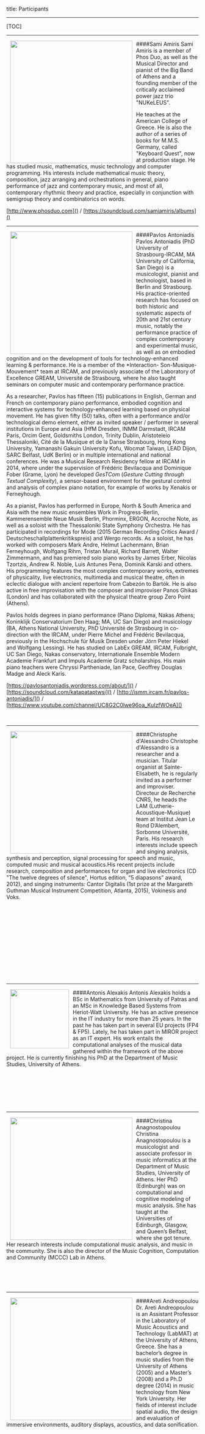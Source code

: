 title: Participants

---

[TOC]

---
<img src="../images/Amirisa.png" width="320" style="float:left" hspace="10">
####Sami Amiris
Sami Amiris is a member of Phos Duo, as well as the Musical Director and pianist of the Big Band of Athens and a founding member of the critically acclaimed power jazz trio "NUKeLEUS". 

He teaches at the American College of Greece. He is also the author of a series of books for M.M.S. Germany, called "Keyboard Quest", now at production stage. 
He has studied music, mathematics, music technology and computer programming. His interests include mathematical music theory, composition, jazz arranging and orchestrations in general, piano performance of jazz and contemporary music, and most of all, contemporary rhythmic theory and practice, especially in conjunction with semigroup theory and combinatorics on words.

[http://www.phosduo.com]() / [https://soundcloud.com/samiamiris/albums]()

---
<img src="../images/Antoniadis.jpg" width="320" style="float:left" hspace="10">
####Pavlos Antoniadis
Pavlos Antoniadis (PhD University of Strasbourg-IRCAM, MA University of California, San Diego) is a musicologist, pianist and technologist, based in Berlin and Strasbourg. His practice-oriented research has focused on both historic and systematic aspects of 20th and 21st century music, notably the performance practice of complex contemporary and experimental music, as well as on embodied cognition and on the development of tools for technology-enhanced learning & performance. He is a member of the *Interaction- Son-Musique-Mouvement* team at IRCAM, and previously associate of the Laboratory of Excellence GREAM, Université de Strasbourg, where he also taught seminars on computer music and contemporary performance practice.

As a researcher, Pavlos has fifteen (15) publications in English, German and French on contemporary piano performance, embodied cognition and interactive systems for technology-enhanced learning based on physical movement. He has given fifty (50) talks, often with a performance and/or technological demo element, either as invited speaker / performer in several institutions in Europe and Asia (HfM Dresden, INMM Darmstadt, IRCAM Paris, Orcim Gent, Goldsmiths London, Trinity Dublin, Aristoteleio Thessaloniki, Cité de la Musique et de la Danse Strasbourg, Hong Kong University, Yamanashi Gakuin University Kofu, Wocmat Taiwan, LEAD Dijon, SARC Belfast, UdK Berlin) or in multiple international and national conferences. He was a Musical Research Residency fellow at IRCAM in 2014, where under the supervision of Frédéric Bevilacqua and Dominique Fober (Grame, Lyon) he developed *GesTCom* (*Gesture Cutting through Textual Complexity*), a sensor-based environment for the gestural control and analysis of complex piano notation, for example of works by Xenakis or Ferneyhough.

As a pianist, Pavlos has performed in Europe, North & South America and Asia with the new music ensembles Work in Progress-Berlin, Kammerensemble Neue Musik Berlin, Phorminx, ERGON, Accroche Note, as well as a soloist with the Thessaloniki State Symphony Orchestra. He has participated in recordings for Mode (2015 German Recording Critics Award / Deutscheschallplattenkritikspreis) and Wergo records. As a soloist, he has worked with composers Mark Andre, Helmut Lachenmann, Brian Ferneyhough, Wolfgang Rihm, Tristan Murail, Richard Barrett, Walter Zimmermann, and has premiered solo piano works by James Erber, Nicolas Tzortzis, Andrew R. Noble, Luis Antunes Pena, Dominik Karski and others. His programming features the most complex contemporary works, extremes of physicality, live electronics, multimedia and musical theatre, often in eclectic dialogue with ancient repertoire from Cabezón to Bartók. He is also active in free improvisation with the composer and improviser Panos Ghikas (London) and has collaborated with the physical theatre group Zero Point (Athens).

Pavlos holds degrees in piano performance (Piano Diploma, Nakas Athens; Koninklijk Conservatorium Den Haag; MA, UC San Diego) and musicology (BA, Athens National University, PhD Université de Strasbourg in co-direction with the IRCAM, under Pierre Michel and Frédéric Bevilacqua, previously in the Hochschule für Musik Dresden under Jörn Peter Hiekel and Wolfgang Lessing). He has studied on LabEx GREAM, IRCAM, Fulbright, UC San Diego, Nakas conservatory, Internationale Ensemble Modern Academie Frankfurt and Impuls Academie Gratz scholarships. His main piano teachers were Chryssi Partheniade, Ian Pace, Geoffrey Douglas Madge and Aleck Karis.
  [https://pavlosantoniadis.wordpress.com/about/]() / [https://soundcloud.com/katapataptwsi]() / [http://ismm.ircam.fr/pavlos-antoniadis/]() / [https://www.youtube.com/channel/UC8G2C0lwe96oa_KuIzfWOeA]()

<br>

---

<img src="../images/OrganistChristophed_Alessandro.jpg" width="320" style="float:left" hspace="10">
####Christophe d'Alessandro
Christophe d'Alessandro is a researcher and a musician. Titular organist
at Sainte-Elisabeth, he is regularly invited as a performer and
improviser. Directeur de Recherche CNRS, he heads the LAM
(Lutherie-Acoustique-Musique) team at Institut Jean Le Rond D’Alembert,
Sorbonne Université, Paris. His research interests include speech and
singing analysis, synthesis and perception, signal processing for speech
and music, computed music and musical acoustics.His recent projects
include research, composition and performances for organ and live
electronics (CD "The twelve degrees of silence", Hortus edition, “5
diapasons” award, 2012), and singing instruments: Cantor Digitalis (1st
prize at the Margareth Guthman Musical Instrument Competition, Atlanta,
2015), Vokinesis and Voks.

<br>
<br>
<br>
<br>
<br>
<br>
<br>
<br>
<br>
<br>
<br>
<br>
<br>

---
<img src="../images/Alexakis.png" width="154" style="float:left" hspace="10">
####Antonis Alexakis
Antonis Alexakis holds a BSc in Mathematics from University of Patras and 
an MSc in Knowledge Based Systems from Heriot-Watt University. He has
an active presence in the IT industry for more than 25 years. In the past he has taken part in several EU projects (FP4 & FP5). Lately, he has taken part in MIROR project as an IT expert. His work entails the computational analyses of the musical data gathered within the framework of the above project. He is
currently finishing his PhD at the Department of Music Studies,
University of Athens.   

<br>
<br>
<br>
<br>
<br>
<br>
<br>

---

<img src="../images/Anagnostopoulou.png" width="320" style="float:left" hspace="10">
####Christina Anagnostopoulou 
Christina Anagnostopoulou is a musicologist and associate professor in music informatics at the Department of Music Studies, University of Athens. Her PhD (Edinburgh) was on computational and cognitive modeling of music analysis. She has taught at the Universities of Edinburgh, Glasgow, and Queen’s Belfast, where she got tenure. Her research interests include computational music analysis, and music in the community. She is also the director of the Music Cognition, Computation and Community (MCCC) Lab in Athens. 

<br>
<br>
<br>
<br>
<br>

---

<img src="../images/AretiAndreopoulou.jpg" width="320" style="float:left" hspace="10">
####Areti Andreopoulou
Dr. Areti Andreopoulou is an Assistant Professor in the Laboratory of Music Acoustics and Technology (LabMAT) at the University of Athens, Greece. She has a bachelor’s degree in music studies from the University of Athens (2005) and a Master’s (2008) and a Ph.D degree (2014) in music technology from New York University. Her fields of interest include spatial audio, the design and evaluation of immersive environments, auditory displays, acoustics, and data sonification.

<br>
<br>
<br>
<br>
<br>
<br>
<br>
<br>
<br>
<br>
<br>
<br>
<br>

---

<img src="../images/Bio_GBloch.jpg" width="320" style="float:left" hspace="10">
####Georges Bloch
composer and researcher, got an engineering degree before studying composition in U. C. San Diego (PH. D. in 1988). His compositions revolve around three centers of interest: music and space, interaction and collaboration with other artists. He is Associate professor at Strasbourg University and was instrumental in developing Tonmeister cursus in France, in Strasbourg and in Paris Conservatoire. Because of his interest for opera, he has been linked to music-theater productions as well as studies in film music. As researcher associated to Ircam in Paris, he actually works on the OMax/Somax/DYCI2 family of computer–assisted improvisation systems.

<br><br><br><br>

---
<img src="../images/Bokowiec.jpg" width="280" style="float:left" hspace="10">
####Mark Bokowiec 
Composer & interactive systems designer

Mark is a composer and electronics / interactive systems designer. He is the manager of the electro-acoustic music studios and the Spatialization and Interactive Research Lab (SPIRAL) at the University of Huddersfield UK, where he also lectures in interactive performance and composition. Commissions for interactive instruments include: the *LiteHarp* for the London Science Museum and *A Passage To India* for Wakefield City Art Gallery. Mark has created a variety of interactive works for soloists and interactive technologies including, *Dialogue* (2014) for cellist Seth Parker-Woods and interactive prosthetic SPINE and a variety of pieces for augmented Trombone and various wind instruments. His fixed media electroacoustic works have been widely performed and published, Amera was a selected finalist for the prestigious *Arts Electroniques* des *Concours Internationaux de Bourges* composition prize. CD releases include: Route (2001) and Ghosts (2000) and Visitations (2018) on the MPS label.  Mark Bokowiec and Julie Wilson-Bokowiec (Performer/Vocalist) are award-winning artists that have developed a significant international reputation as innovators in the field of interactive sonic art and are considered experts in the field of live gestural interaction and the manipulation of voice and sound processing with their Bodycoder System and the Bodycoder project initiated in 1995. Their work is frequently programmed at international digital arts festivals and has been supported by The British Council, Banff Centre for the Arts (Canada) and Arts Council of England awards. They have been commissioned by the Science Museum London, Wellcome Trust wing (LSM), Wakefield City Art Galleries among others and have created new works in residencies at Banff Centre for the Arts (Canada), STEIM (Amsterdam) the Confederation Centre for the Arts (PEI Nova Scotia) the Traffo Theatre (Budapest), Dartington College of Arts (UK) among others. 

<br>

---

<img src="../images/Brown.jpg" width="320" style="float:left" hspace="10">
####Daniel Brown
Daniel Brown is the founder of Intelligent Music Systems, a company that develops computer-composed music software for interactive systems. He is also a composer, cellist, and educator. Daniel received a Doctorate of Musical Arts in Composition from the University of California at Santa Cruz in 2012, where he studied under David Cope and Paul Nauert, and a Bachelor of Science in Discrete Mathematics from the Georgia Institute of Technology (USA).  Aside from his training in Western music in the USA, he has studied non-Western musics in India, Korea, and Turkey. His compositions have been performed in the US, Japan, Korea, India, and Central America.

<br>
<br>
<br>
<br>
<br>
<br>
<br>

---

<img src="../images/Cambouropoulos.jpg" width="320" style="float:left" hspace="10">
####Emilios Cambouropoulos
Emilios Cambouropoulos is currently Associate Professor of Musical
Informatics at the School of Music Studies, Aristotle University of
Thessaloniki. He studied Physics, Musicand Music Technology, and
obtained his PhD in 1998 on Artificial Intelligence and Music at the
University of Edinburgh. As a research associate, he worked at King’s
College London (1998-1999) and at the Austrian Research Institute for
Artificial Intelligence in Vienna (1999-2001). He is founder of the
Cognitive and Computational Musicology Group [http://ccm.web.auth.gr]() at
the School of Music Studies in the context of which he directs a number
of research projects. He has published numerous scientific papers in
scientific journals, books and conference proceedings. Website:
[http://users.auth.gr/emilios/]().

<br><br><br><br><br><br>
<br>
<br>
<br>
<br>
<br>

---

<img src="../images/Bio_MarcChemillier.png" width="320" style="float:left" hspace="10">
####Marc Chemillier 
was born in 1960 and began studying jazz piano in 1971 with Jack Diéval and Pierre Cornevin at the Schola Cantorum in Paris. Later he received a PhD in Computer Science and also has degrees in Mathematics, Musicology, Philosophy and Anthropology. He has been conducting fieldwork among the Nzakara of Central African Republic to study their harp music, and in Madagascar to work on the ethnomathematics of divination, and the trance music of the zither. Now Director of Studies at the EHESS in Paris (School for Advanced Studies in Social Sciences), his main interests focus on the design of a family of improvisation softwares in collaboration with IRCAM (OMax/ImproteK/Djazz), and their use in real live performances to study the impact of such devices in the social context of jazz concerts or traditional music rituals.
<br>
[improtekjazz.org](http://improtekjazz.org) / [digitaljazz.fr](http://digitaljazz.fr)

<br><br><br><br><br><br>

---

<img src="../images/Bio_PierreCouprie.jpg" width="320" style="float:left" hspace="10">
####Pierre Couprie 
was born in 1970, he studied instrumental composition, electroacoustic music, musical analysis, and free improvisation at Bordeaux Conservatory. He is an associate professor in digital pedagogy/computer music and a researcher at Sorbonne University (Research Institute in Musicology Lab). His research fields are the musical analysis and the representation of electroacoustic music. He also develops tools for research (iAnalyse, EAnalysis) or musical performance. In 2015, he won the Qwartz Max Mathews Price of technological innovation for his musical analysis software. As an improviser, he is a member of The Phonogénistes and The National Electroacoustic Orchestra (ONE).
<br>
[www.pierrecouprie.fr](http://www.pierrecouprie.fr)  / [logiciels.pierrecouprie.fr](http://logiciels.pierrecouprie.fr)

<br><br><br><br>

---
<img src="../images/Dedousis.jpg" width="320" style="float:left" hspace="10">
####Giorgos Dedousis
Giorgos Dedousis has studied piano, contemporary singing, theory of music, harmony, counterpoint, fugue and orchestration at the National Conservatory of Athens. He holds a Master’s of Arts Degree from the City University London, specializing in the field of Composing for Moving Images, and an Integrated Master’s Degree from the Department of Music at the National and Kapodistrian University. He has also completed a Bachelor’s Degree in Informatics and Telecommunications at the National and Kapodistrian University. He has composed music for theatrical plays, teaches at the Municipal Conservatory of Aspropyrgos and performs at various venues in Greece.

<br><br>

---

<img src="../images/Georgaki.png" width="241" style="float:left" hspace="10">
####Anastasia Georgaki
Anastasia Georgaki is Associate Professor in Music Technology at the Music Department of the University of Athens and head of the Laboratory of Music Acoustics and Technology of the same Department. Since 2018 she is also head of the Master’s program “Music `technology and contemporary practices”. Background in Physics and Music, DEA and PhD in “Music and Musicology  of the XXth Century” (EHESS/IRCAM, Paris). Research interests: *analysis/synthesis of the singing voice, interactive music systems, electroacoustic music, computational archeomusicology and Byzantine musicology, music technology in education and acoustic ecology technology*.  Editor and reviewer of Proceedings of International  Conferences and Special issues in Music Technology. She has organised many international conferences in Greece and abroad. Publications in musicological journals, books and Music Technology Conference proceedings. She collaborates with international research institutes in Greece and abroad. Visitor Professor in Music Departments in Europe. Professional accordion player.

<br>
<br>
<br>

---

<img src="../images/Hajdu-Photo.jpeg" width="241" style="float:left" hspace="10">
####Georg Hajdu
Georg Hajdu was born in 1960 to Hungarian parents and grew up in Cologne where
he obtained diplomas in molecular biology and musical composition from the
University of Cologne and the Cologne university of music, as well as a
doctorate from the University of California, Berkeley. His teachers
include Clarence Barlow and David Wessel. He also audited classes with
György Ligeti in Hamburg.

In 1996, following residencies at IRCAM and the ZKM, Karlsruhe, he
co-founded the ensemble WireWorks, a group specializing in the performance
of electro-acoustic music. In 1999, he produced his full-length opera Der
Sprung – Beschreibung einer Oper for which renowned author and filmmaker
Thomas Brasch wrote the libretto. In May 2002, his Internet performance
environment Quintet.net was employed in a Munich Biennale opera production
and in the same year Georg Hajdu became professor of multimedia
composition at the Hamburg University of Music and Drama (HfMT). He
established Germany’s first master’s program in multimedia composition and
the Zentrum für Mikrotonale Musik and Multimedia (ZM4). In 2010, he was
artist in residence with the Goethe Institute in Boston as well as
visiting professor at Northeastern University. He was also involved in a
number of large international projects such as CO-ME-DI-A—a European
Culture 2007 project focussing on networked music performance. In 2016,
Georg Hajdu was the chair of the 13th Sound and Music Computing
conference. In 2017, he successfully applied for the highly competitive
five-year "Innovative Hochschule" grant which will fund projects around
the notion of Stage 2.0.

Hajdu has published compositions which are characterized by a pluralistic
attitude and have earned him several international prizes, the IBM-prize
of the Ensemble Modern among them. He is also the (co-)author of numerous
articles on topics on the borderline of music, technology and science as
well as software applications such MaxScore (with Nick Didkovsky),
Quintet.net, DJster and a real-time version of Stockhausen’s Elektronische
Studie II.

<br>

---
<img src="../images/Kaliakatsos.jpeg" width="220" style="float:left" hspace="10">
####Maximos Kaliakatsos-Papakostas
Maximos Kaliakatsos-Papakostas is currently an Adjunct Lecturer and the Department of Audio and Visual Arts, Ionian University, a postdoctoral researcher at the Music Department of the Aristotle University of Thessaloniki and a research associate at the Athena Research and Innovation Centre. He holds a PhD in Computational Intelligence methods for music related tasks, an MSc in Computational Intelligence and a Bachelor’s degree in Mathematics, from the Department of Mathematics, University of Patras. Among his research interests are music data analysis (mainly symbolic but also audio), automated music generation, machine learning and cognitive models for music and computational creativity.

<br>
<br>
<br>
<br>
<br>
<br>
<br>

---
<img src="../images/Karamanlis.JPG" width="220" style="float:left" hspace="10">
####Orestis Karamanlis
Born in Athens, Greece. Upon completing a PhD in electroacoustic composition Orestis has been active in composing new music and lecturing in the academia. Currently a scholar at the University of Athens and a visiting fellow at Bournemouth University, he has produced a diverse body of sound-art and new media work which is frequently performed in concert venues and urban spaces. orestiskaramanlis.net.

<br>
<br>
<br>
<br>
<br>
<br>
<br>

---

<img src="../images/Bio_MariKimura.jpeg" width="320" style="float:left" hspace="10">
####Mari Kimura
is a violinist/composer and a leading figure in the field of interactive computer music. As a violinist, Mari is renowned for her mastery of subharmonics—the production of pitches that sound up to an octave below the violin’s lowest string—as well as for her dynamic performances as an improviser and her premieres of many notable compositions by today’s composers, including Luciano Berio and Salvadore Sciarrino, as well as a soloist with such major orchestras including the Tokyo Symphony and the Hamburg Symphony. She has received numerous awards and grants including a Guggenheim Fellowship, a Fromm Commission Award, a residency at IRCAM, and at the Rockefeller Brothers Fund. She is active in the development of a prototype motion sensor “Mugic” for interactive computer music performance, and she is the founding chair of Future Music Lab at the Atlantic Music Festival.  Her latest solo album “Voyage Apollonian” (Innova Recordings) includes her recent works for violin and motion sensor “Mugic”.  A graduate faculty at Juilliard since 1998, this year, Mari was appointed as a Full Professor of Music at the “Integrated Composition, Improvisation, and Technology” program (ICIT) at the University of California, Irvine.
<br>
[www.marikimura.com](http://www.marikimura.com)  / [www.marikimura.com/videos.html](http://www.marikimura.com/videos.html)

<br>

---

<img src="../images/Kosteletos.jpg" width="180" style="float:left" hspace="10">
####George Kosteletos
George Kosteletos holds a PhD in Philosophy of Mind and Artificial Intelligence (NKUA), a Master’s Degree in Music Technology (University of York, UK) and a first degree in Physics (NKUA). He currently works as a scientific collaborator of the Medical School (NKUA - 1st Psychiatric Clinic of Aeginition Hospital) and a post-doctoral researcher (NKUA - Sector of Philosophy, Department of Philosophy, Pedagogy and Psychology), studying the cognitive foundations of moral thought and the effect of music on them. He has taught at postgraduate level (NKUA) issues related to Cognitive Science and Philosophy. Moreover, he has participated in international research programs and his research interests are mostly related to the cognitive aspects of morality and music as well as to philosophical issues arising from modern research and practice in the field of Music Technology.

<br>
<br>
<br>
<br>
<br>
<br>
<br>

---

<img src="../images/Bio_GyorgyKurtag.jpg" width="320" style="float:left" hspace="10">
####György Kurtág Jr
György Kurtág Jr is a composer, performer and researcher specialized in the design of innovative methods for teaching digital instruments. Fascinated by the study of musical behavior(s), his work relies principally on the Collective Intelligence Theory. His research works notably include the capture and analysis of musical gestures. <br>
He also co-developed the Méta-Mallette (Puce-Muse-Paris), the Continuator Project (Sony C.S.L-Paris), Dolabip (SCRIME-Bordeaux), Midi controller for Guitar by Shadow, (Germany). Nowadays, he is the main Arts&Sciences Coordinator of the SCRIME studio, at the University of Bordeaux.<br>
In the 1980s, Gyorgy KURTAG Jr  collaborated with some of the most influential American researchers-composers in the computer music such as John Chowning, Tod Machover, George E. Lewis and David Wessel at IRCAM, the wold renowned musical research institute of Paris.<br>
All these expériences inspired him to create his own musical and digital universe.
<br>
[www.dailymotion.com/video/x1vrmwd](http://www.dailymotion.com/video/x1vrmwd) / [www.youtube.com/watch?v=MJ8Z5skovLw](https://www.youtube.com/watch?v=MJ8Z5skovLw) / [www.youtube.com/watch?v=M3Tr8mSDYl8](https://www.youtube.com/watch?v=M3Tr8mSDYl8)

<br>
---
<img src="../images/Ladopoulos.png" width="320" style="float:left" hspace="10">
####Antonis Ladopoulos
Antonis Ladopoulos is a Jazz Saxophonist, Composer and Educator.  He holds Degrees in Jazz Studies & Performance as well as in Economics.  
For the past 25 years, he has been performing, recording and teaching jazz improvisation.

He is currently on faculty at the Athens University Graduate School, teaching Jazz Improvisation among other courses.  He also teaches a variety of Jazz courses at The American College of Greece. 

Antonis’ main project both as a performer and composer has long been “Phos Duo”, a no boundaries collaboration with pianist Sami Amiris in the direction of creatively improvised Jazz and Contemporary music.

[http://www.phosduo.com]() / [https://soundcloud.com/antonis-ladopoulos/albums]()

<br>
<br>
<br>
<br>
<br>

---
<img src="../images/hLehmann.jpg" width="320" style="float:left" hspace="10">
####Harry Lehmann
After receiving a master’s degree in physics and mathematics at the Saint Petersburg State University, with further philosophical studies in Berlin, Harry Lehmann earned a doctorate at the University of Potsdam in 2003 with a dissertation based on a systems-theoretical approach toward aesthetics. In the last years, he initiated a controversy about the digital revolution of music and its impact on New Music and published a great number of essays about this topic in German music journals as well as several books about art philosophy, music philosophy, aesthetics, and art criticism: 

- *Die flüchtige Wahrheit der Kunst. Ästhetik nach Luhmann*, München: W. Fink 2006; 
- *Die digitale Revolution der Musik. Eine Musikphilosophie*, Mainz: Schott 2012. 
- *Autonome Kunstkritik* (Hg.), Berlin: Kulturverlag Kadmos 2012.
- *Gehaltsästhetik. Eine Kunstphilosophie*, Paderborn: Wilhelm Fink, Januar 2016.
- *Ästhetische Erfahrung. Eine Diskursanalyse*, Paderborn: Wilhelm Fink, Oktober 2016.

One can find more information about the author on his website: [www.harrylehmann.net]() or on his YouTube-Canal [https://www.youtube.com/user/HarryLehmannVideo]().

<br>
---

<img src="../images/Bio_SteveLehman.jpeg" width="320" style="float:left" hspace="10">
####Steve Lehman
Described as “a state-of-the-art musical thinker” and a "dazzling saxophonist,” by The New York Times, Steve Lehman (b. New York City, 1978) is a composer, performer, educator, and scholar who works across a broad spectrum of experimental musical idioms. Lehman’s pieces for large orchestra and chamber ensembles have been performed by the International Contemporary Ensemble (ICE), So Percussion, Kammerensemble Neue Musik Berlin, the JACK Quartet, the PRISM Saxophone Quartet, and the Talea Ensemble. His recent recording, Mise en Abîme (Pi, 2014) was called the #1 Jazz Album of the year by NPR Music and The Los Angeles Times. And his previous recording, Travail, Transformation & Flow (Pi, 2009), was chosen as the #1 Jazz Album of the year by The New York Times.<br>
The recipient of a 2015 Guggenheim Fellowship and a 2014 Doris Duke Artist Award, Lehman is an alto saxophonist who has performed and recorded nationally and internationally with his own ensembles and with those led by Anthony Braxton, Vijay Iyer, Jason Moran, Georgia-Anne Muldrow, George Lewis, Meshell Ndegeocello, and High Priest of Anti-Pop Consortium, among many others.<br>
Lehman received his B.A. (2000) and M.A. in Composition (2002) from Wesleyan University where he studied under Anthony Braxton, Jay Hoggard, and Alvin Lucier, while concurrently working with Jackie McLean at the Hartt School of Music. He received his doctorate with distinction in Music Composition from Columbia University (2012), where his principal teachers included Tristan Murail and George Lewis.<br>
He is currently a Professor of Music at The California Institute of the Arts, and lives in Los Angeles.
<br>
[www.stevelehman.com](http://www.stevelehman.com/)

<br>

---

<img src="../images/Bio_BernardLubat.png" width="320" style="float:left" hspace="10">
####Bernard Lubat
Born in Uzeste in 1945, Bernard Lubat, pianist, vibraphonist, keyboard and accordion player, singer, composer and actor, began studying piano in 1957, attending the Bordeaux Conservatory where he discovered the drums, jazz and Milt Jackson. In 1961, he entered the Paris Conservatory where in 1963 he was awarded the prize for best percussionist. He was then taken on by the Jef Gilson Orchestra (1965) where he came into contact with Michel Portal, Bernard Vitet, François Jeanneau, Jean-Louis Chautemps, Henri Texier… He worked with Jean-Luc Ponty and Martial Solal, as a vibraphonist and for Stan Getz and Eddy Louiss as a drummer. At the same time he worked in contemporary music with Diego Masson, playing Varèse, Bartok, Xenakis, he took part in the premier of Luciano Berio's work Chemin 2 at the Scala de Milan and in the recording of Laborintus. In 1975, he established a group with André Ceccarelli, Marc Bertaux and Tony Bonfils. In 1978, he went on to set up the Festival Uzeste Musical (summer festival) and the Compagnie Lubat, a group with a changeable number of players. At the beginning of the 90s, he launched the festival de printemps and the festival d'hiver set up in cooperation with the Cie Lubat artists with Laure Duthilleul (actress), André Minvielle (singer and musician) and Patrick Auzier (musician and  firework designer) and the publishing house, Les Editions du Tilleul, for the production of CDs. Bernard Lubat and his company tour all over France and abroad. He has also been a musical expert working on the OMax/ImproteK/Djazz project in collaboration with IRCAM and EHESS.
<br>
[www.cie-lubat.org](http://www.cie-lubat.org)

<br>

---

<img src="../images/Bio_JeromeNika.png" width="320" style="float:left" hspace="10">
####Jérôme Nika
is a postdoctoral researcher in the Music Representations team at Ircam (UMR STMS 9912 CNRS). He graduated from the “Grandes Écoles” Télécom ParisTech and ENSTA ParisTech. In addition, he studied acoustics, signal processing and computer science applied to music (multidisciplinary Master’s degree ATIAM in sciences and technologies for music, UPMC Paris 6, Télécom ParisTech, Ircam). His PhD work “Guiding human-computer music improvisation“ (“Young Researcher Prize in Science and Music" in 2015; “Young Researcher Prize" awarded by the French Association of Computer Music in 2016) focused on the introduction of authoring, composition, and control in human-computer music co-improvisation. Through the development of the software ImproteK and within the DYCI2 project, his research focuses on the integration of scenarios in music generation processes, and on the dialectic between reactivity and planning in interactive human-computer music improvisation.  
[http://repmus.ircam.fr/nika](http://repmus.ircam.fr/nika) / [http://repmus.ircam.fr/dyci2/](http://repmus.ircam.fr/dyci2/)

<br><br>

---

<img src="../images/Petras.jpg" width="250" style="float:left" hspace="10">
####George Petras
George Petras was born in Athens, Greece in 1966. He holds a PhD in musicology, music technology and composition (National & Kapodistrian University of Athens - NKUA). The title of his doctoral dissertation is "Voice and interactive media in ancient drama. Musicological and technological extensions to the environment Max/MSP".  Also, he has two postgraduate diplomas, one in Arts and Technologies of Sound where he specialized in the composition of electroacoustic music (Ionian University) and another in Music Culture and Communication: Anthropological and philosophical extensions of music (NKUA). He studied Composition at the Athenaeum Conservatory and piano at the Orpheus Conservatory of Athens. He graduated from the Political Science Department of the NKUA. He systematically dealt with the composition and his works have been performed in Athens, in Corfu and at the Music Megaron of Thessaloniki.

He works at the Greek National School of Dance. Ηe has been involved in the teaching of music from a variety of posts (worked as a Music professor teaching Music theory, Piano and Music Technology in Conservatories, in public schools and Universities etc.). He was responsible for digitizing, documenting and cataloguing of the Music Archive of the National Theatre of Greece. He has worked as a cultural development consultant for the European Program "Artists in Action" and elsewhere. He has published articles in international conferences and scientific journals.

<br>
<br>
<br>
<br>
<br>

---
<img src="../images/Serra.jpg" width="250" style="float:left" hspace="10">
####Xavier Serra
Xavier Serra is a Professor of the Department of Information and
Communication Technologies and Director of the Music Technology Group at
the Universitat Pompeu Fabra in Barcelona. After a multidisciplinary
academic education, he obtained a PhD in Computer Music from Stanford
University in 1989 with a dissertation on the spectral processing of
musical sounds that is considered a key reference in the field. His
research interests cover the computational analysis, description, and
synthesis of sound and music signals, with a balance between basic and
applied research and approaches from both scientific/technological and
humanistic/artistic disciplines. Dr. Serra is very active in fields of
Audio Signal Processing, Sound and Music Computing, Music Information
Retrieval and Computational Musicology at the local and international
levels, being involved in the editorial board of a number of journals and
conferences and giving lectures on current and future challenges of these
fields. He was awarded an Advanced Grant from the European Research
Council to carry out the project CompMusic aimed at promoting
multicultural approaches in music information research.

<br>

---

<img src="../images/Stefanou.jpg" width="250" style="float:left" hspace="10">
####Danae Stefanou
Danae Stefanou makes improvised sounds and texts. She is Associate
Professor at the Aristotle University of Thessaloniki where she teaches a
variety of courses on experimental music, critical studies and contemporary
music historiography, and directs the AUTH Experimental and Improvised
Music Ensembles. She has previously worked as Visiting Lecturer / Research
Associate at Royal Holloway, University of London, and as Project Manager
for the Chopin’s First Editions Online and Online Chopin Variorum Edition
projects (2003-2007). In her own research, she examines experimental &
improvised music histories and aesthetics from a variety of ethnographic,
archival and analytical perspectives, and has published widely in
peer-reviewed journals (*JRMA*, *JIMS*, *Musicae Scientiae*) and edited
volumes, including *Contemporary Popular Music Studies *(Springer, 2019),
*Made in Greece: Studies in Greek Popular Music *(Routledge, 2018) and *Cambridge
Companion to Film Music *(CUP, 2016). As an improviser, she regularly
performs solo, in various ad-hoc collaborations, and as one half of the
electroacoustic duo acte vide (with Yannis Kotsonis).  Her releases include
*[herewith]* for solo inside piano (Holotype, 2014), *Crease*, a duo with
guitarist Michalis Moschoutis (Coherent States, 2017), and a contribution
(as acte vide) to the *Anthology of Greek Experimental Electronic Music*
1966-2016  (*sub rosa*, 2019). Her visceral, intensely tactile approach to
the piano has been described as “real-time composition with no safety
net” ([mic.gr](http://mic.gr)) and compared to the sound of electronic and noise
musicians such as Russell Haswell, Kevin Drumm & Phill Niblock  (*The
Quietus*; *Just Outside*).

<br>
<br>
<br>
<br>
<br>

---
<img src="../images/Steinhauer.jpg" width="312" style="float:left" hspace="10">
####Iakovos Steinhauer
Studies of Music Sciences and Art History at the J. W. Goethe-University in Frankfurt/Main. Master of Arts 1999 and admission to the graduate programme. 2005 PhD at the J. W. Goethe-University: “Musical Space und Compositional Object in the Music of Edgard Varèse", published in 2008 (Frankfurter Beiträge zur Musikwissenschaft vol. 34, Hans Schneider Verlag).  2019 Assistant Professor, Department of Music Studies, National and Kapodistrian University of Athens. Publications and lectures at the Universities in Athens, Crete and Frankfurt/M. on music theory.

<br>
<br>
<br>

---

<img src="../images/Triantafyllaki.png" width="312" style="float:left" hspace="10">
####Angeliki Triantafyllaki
Angeliki Triantafyllaki is a research associate and teaching fellow at the Department of Music Studies, University of Athens, and the MA in Education Programme Leader at Mediterranean College Athens. She holds a PhD and MPhil in Education and Educational Psychology from the University of Cambridge, Faculty of Education. She has taken part in international and European research projects and has been awarded by IKY and the British Academy for postdoctoral research on professional teacher development, music education, creativity in learning and teaching and new technologies, and learning and teaching in tertiary education. Her work has been published in a recent monograph (Routledge, UK), in collective volumes and in international scientific journals. 

<br>
<br>
<br>
<br>
<br>
<br>	

---
<img src="../images/Tsagkarakis.jpg" width="312" style="float:left" hspace="10">
####Panagiotis E. Tsagkarakis
Born in Athens, 1975. He studied in the field Audio technology BSc in Salford University (UK) and specialized in real time audio processes and synthesis in interactive environments M.Eng Ionian University (GR). The last few years, his research was focused in immaterial interfaces for interactive performances in the ancient Greek drama, creating interactive prosodic tools and gestural sonification. This research was published both in scientific journals (International Journal of Music New Sound - 2019, International Journal of Music Science, Technology and Art – 2018) and conferences (International Conferences on New Music Concepts - 2018, Sonic and Music Computing Conference - 2018, Digital Culture and Audiovisual Challenges - 2018). In the last decade he designed many Interactive systems for new media theatrical and contemporary dance projects. He developed technologies applicable to each occasion in order to fulfill the given needs. This included the selection of sensor technologies and programming platform as well as programming the sound synthesis engine to produce inspiring and responsive sonic outcome. Part of everyday life was field recordings and audio processing to create the original sound design material.

<br>

---
<img src="../images/Tzanetakis.jpg" width="320" style="float:left" hspace="10">
####George Tzanetakis
George Tzanetakis is a Professor in the Department of Computer Science
with cross-listed appointments in ECE and Music at the University of
Victoria, Canada. He is Canada Research Chair (Tier II) in the
Computer Analysis and Audio and Music since 2010 and received the
Craigdaroch research award in artistic expression at the University of
Victoria in 2012.  In 2011 he was Visiting Faculty at Google
Research. He received his PhD in Computer Science at Princeton
University in 2002 and was a Post-Doctoral fellow at Carnegie Mellon
University in 2002-2003. His research spans all stages of audio
content analysis such as feature extraction,segmentation,
classification with specific emphasis on music information
retrieval. His pioneering work on musical genre classification
received a IEEE signal processing society young author award and is
frequently cited. More recently he has been exploring new interfaces
for musical expression, music robotics, computational ethnomusicology,
and computer-assisted music instrument tutoring. As a saxophone player
he has been a core member of the LaSaM experimental music ensemble
since 2009. He also has participated and performed several times in
the ritual yearly performance in wilderness "And Wolf Shall Inherit
the Moon" by R. Murray Schafer. In 2012 he composed and performed a
piece for the installation CanonX+4:33=100 by Trimpin. These
interdisciplinary activities combine ideas from signal processing,
perception, machine learning, sensors, actuators and human-computer
interaction with the connecting theme of making computers better
understand music to create more effective interactions with musicians
and listeners ([www.cs.uvic.ca/~gtzan]()).

<br><br>

---

<img src="../images/Vassilakis.jpg" width="320" style="float:left" hspace="10">
####Dimitri Vassilakis
“An internationally acclaimed, award winning Greek saxophonist/vocalist and composer”
[http://www.dimitriosvassilakis.com](http://www.dimitriosvassilakis.com)

Has recorded 5 albums for historic jazz label Candid Records based in London.
[http://store.candidrecords.com/index.php?route=product/category&path=61_192](http://store.candidrecords.com/index.php?route=product/category&path=61_192)

Awarded album of the month from BBC Music magazine and 2nd jazz album of the year from the BBC for "Labyrinth". This album has become the subject of study at several universities and has been presented at Yale University and at musicological conferences.

Has played and recorded with jazz greats like: David Liebman, Jeff «Tain» Watts, Abdullah Ibrahim, Ralph Peterson, Marc Johnson, Essiet Essiet, Dave Kikoski, Dan Wall, Ron Affif, Andy Sheppard, Theodosii Spassov, Milcho Leviev, Adam Nussbaum, Benito Gonzalez, Jamie Cullum.
  
Has appeared at New York clubs Birdland, Lincoln Center Dizzy' s, Zinc, Smalls, Kitano, Jazz Showcase Chicago and major festivals worldwide such as London Jazz Festival, Ronnie Scott's, Smithsonian Festival DC at the American History Museum. 

Has collaborated for many of his educational and concert projects with the Onassis Foundation at Dizzy' s and Jazz at The Lincoln Center, Niarchos Foundation, Yale, Harvard, The British Council, The American Embassy and the Hellenic Foundation For Culture, Hellenic Ministry Of Culture, Hellenic Ministry Of Foreign Affairs. 

Branding with Bentley:
[http://www.dimitriosvassilakis.com/en/press-and-media/54-media-photos/88-bentley-sponsorship.html](http://www.dimitriosvassilakis.com/en/press-and-media/54-media-photos/88-bentley-sponsorship.html) / [http://www.dimitriosvassilakis.com/en/discography.html](http://www.dimitriosvassilakis.com/en/discography.html)

Presenting his concept “Jazz Democracy” at the United Nations New York April 30th 2018 invited by the Permanent mission of Greece to the UN for International Jazz Day. [https://www.youtube.com/playlist?list=PLfth9JxqdMQFOb32Pz6920eWWfMmRohsJ](https://www.youtube.com/playlist?list=PLfth9JxqdMQFOb32Pz6920eWWfMmRohsJ)

Since 2015 organizer and artistic director of Mirabello Jazz Festival (Crete) and Rhodes Jazz Festival, plus special researcher at Georgia Institute Of Technology Atlanta USA for jazz and artificial intelligence/robotics.
Has taught at the Athens, Macedonia, Aristotle Universities and has lectured and presented workshops, residencies and clinics at Yale, Columbia, Queens, Skidmore DePaul, Georgia Tech, Royal Academy, Paris Conservatoire.
Researcher and lecturer at the Athens Kapodistrian University, teaching at the Master Course in “Jazz and new Technologies” from fall 2017.

Presenting "jazz mapping AI & Robotics" for Singularity Summit Greece November 2018, “On the syntax and semantics of language”.
[https://www.youtube.com/watch?v=MyEXyn8T3Rs](https://www.youtube.com/watch?v=MyEXyn8T3Rs)

<br>

---
<img src="../images/Wilson-Bokowiec.jpg" width="280" style="float:left" hspace="10">
####Julie Wilson-Bokowiec
Julie is a performer, writer and media artist. She is an accomplished physical performer and musician and has worked with such luminaries as Lindsey Kemp, the Austrian artist Hermann Nitsch and Genesis P-Orridge among others. She has created new works in opera, contemporary dance, performance art and theatre including: *The Red Room* (Canal Café Theatre) nominated for the Whitbread London Fringe Theatre Prize (best production), *Dorian Grey* (LBT/Opera North) and *The Last Cuckoo* nominated for the 20th Mayer-Whitworth Award (Royal National Theatre). Julie is the sole performer of an extensive repertoire of works for the Bodycoder System that range from large theatrical works such as *Spiral Fiction* commissioned by Digital Summer as part of the cultural programme of the Commonwealth Games, Manchester and shorter concert pieces including *Cyborg Dreaming* commissioned by the Science Museum, London, *Lifting Bodies* (The Trafo Theatre, Budapest) and *Zeitgeist* for KlangArt, Osnabruek. Works for voice and Bodycoder system including *Vox Circuit Trilogy *and most recently *V’Oct*(Ritual) and *Pythia:Delphine21* created in residency in Athens and premiered at the International Animart Festival in Delphi Greece 2016. Julie is a regular guest practitioner at the University of Manchester and Manchester MMU.

<br>


---
<img src="../images/Zannos.png" width="220" style="float:left" hspace="10">
####Iannis Zannos
Iannis Zannos has a background in music composition,
ethnomusicology and interactive performance. He has worked as Director
of the Music Technology and Documentation section at the Federal
Institute for Music Research (S.I.M.) in Berlin, Germany, and Research
Director at the Center for Research for Electronic Art Technology
(CREATE) at UCSB. He is teaching audio and interactive media arts at
the Department of Audiovisual Arts of the Ionian University, Corfu.
Publications include: "Ichos und Makam" (Comparative Studies on the
Modal systems of Greek and Turkish Music, 1994) and "Music and Signs"
(edited proceedings of the 1997 conference on Music Semiotics and
Systematic Musicology).  He performs regularly using live coding
techniques with SuperCollider.  With Jean-Pierre Hébert he realized
the installation Narcissus at the NEME Art Gallery in Lemessos,
followed by "Two Worlds".  Latest works include the installation "The
Secret School" and the theatre/dance audiovisual performance
"Osmosis/Migrations", presented in Montreal and Athens as part of EU
Project "Performigrations". Further installations on the topic of
fugitives were presented in 2016 at the Athens Biennale as part of the
project "In Transit", and in 2017 at the "Mind the Fact" festival.

<br>

---

<p align="center">
   <br><br>
  <img src="../images/IKPoster_frag16.png" width="300">
   <br><br>
</p>
